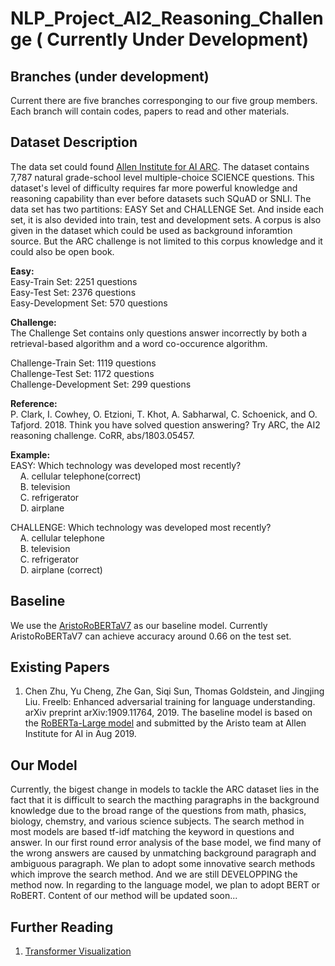 # NLP_Project_AI2_Reasoning_Challenge ( Currently Under Development)
## Branches (under development)
Current there are five branches corresponging to our five group members. Each branch will contain codes, papers to read and other materials.

## Dataset Description
The data set could found [Allen Institute for AI ARC](https://leaderboard.allenai.org/arc/submissions/public). The dataset contains 7,787 natural grade-school level multiple-choice SCIENCE questions. This dataset's level of difficulty requires far more powerful knowledge and reasoning capability than ever before datasets such SQuAD or SNLI. The data set has two partitions: EASY Set and CHALLENGE Set. And inside each set, it is also devided into train, test and development sets. A corpus is also given in the dataset which could be used as background inforamtion source. But the ARC challenge is not limited to this corpus knowledge and it could also be open book.

<b> Easy: </b>  
Easy-Train Set: 2251 questions  
Easy-Test Set: 2376 questions  
Easy-Development Set: 570 questions  

<b> Challenge: </b>  
The Challenge Set contains only questions answer incorrectly by both a retrieval-based algorithm and a word co-occurence algorithm.  

Challenge-Train Set: 1119 questions  
Challenge-Test Set: 1172 questions  
Challenge-Development Set: 299 questions  

<b> Reference: </b>  
P. Clark, I. Cowhey, O. Etzioni, T. Khot, A. Sabharwal, C. Schoenick, and O. Tafjord. 2018. Think you have solved question answering? Try ARC, the AI2 reasoning challenge. CoRR, abs/1803.05457.

<b> Example: </b>  
EASY:
Which technology was developed most recently?  
&nbsp; &nbsp; A. cellular telephone(correct)  
&nbsp; &nbsp; B. television  
&nbsp; &nbsp; C. refrigerator  
&nbsp; &nbsp; D. airplane  

CHALLENGE:
Which technology was developed most recently?  
&nbsp; &nbsp; A. cellular telephone  
&nbsp; &nbsp; B. television  
&nbsp; &nbsp; C. refrigerator  
&nbsp; &nbsp; D. airplane (correct)

## Baseline
We use the [AristoRoBERTaV7](https://leaderboard.allenai.org/arc/submission/blcotvl7rrltlue6bsv0) as our baseline model. Currently AristoRoBERTaV7 can achieve accuracy around 0.66 on the test set.
## Existing Papers
1. Chen Zhu, Yu Cheng, Zhe Gan, Siqi Sun, Thomas Goldstein, and Jingjing Liu. Freelb: Enhanced adversarial training for language understanding. arXiv preprint arXiv:1909.11764, 2019. The baseline model is based on the [RoBERTa-Large model](https://arxiv.org/abs/1907.11692) and submitted by the Aristo team at Allen Institute for AI in Aug 2019.

## Our Model 
Currently, the bigest change in models to tackle the ARC dataset lies in the fact that it is difficult to search the macthing paragraphs in the background knowledge due to the broad range of the questions from math, phasics, biology, chemstry,  and various science subjects. The search method in most models are based tf-idf matching the keyword in questions and answer. In our first round error analysis of the base model, we find many of the wrong answers are caused by unmatching background paragraph and ambiguous paragraph. We plan to adopt some innovative search methods which improve the search method. And we are still DEVELOPPING the method now. In regarding to the language model, we plan to adopt BERT or RoBERT. Content of our method will be updated soon...
## Further Reading
1. [Transformer Visualization](http://jalammar.github.io/illustrated-transformer/)  
